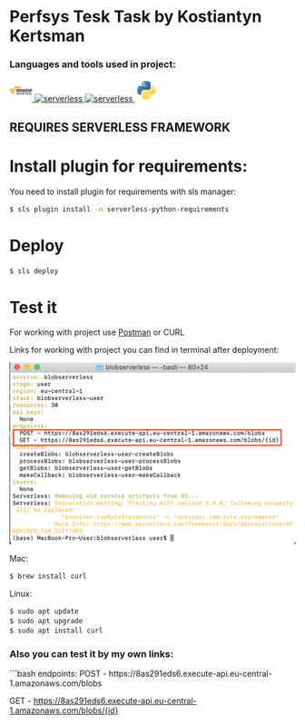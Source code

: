 <h1>Perfsys Tesk Task by Kostiantyn Kertsman</h1>



<h3>Languages and tools used in project:</h3>
<p align="left"> <a href="https://aws.amazon.com" target="_blank"> <img src="https://raw.githubusercontent.com/devicons/devicon/master/icons/amazonwebservices/amazonwebservices-original-wordmark.svg" alt="aws" width="40" height="40"/> </a>
<a href="https://serverless.com" target="_blank"> <img src="https://github.com/serverless/artwork/blob/1701ae94377700fde0496890d26a6851720a4f9a/icon-serverless.png" alt="serverless" width="40" height="40"/> </a> 
<a href="https://serverless.com" target="_blank"> <img src="https://github.com/serverless/artwork/blob/1701ae94377700fde0496890d26a6851720a4f9a/icon-serverles-framework.png" alt="serverless" width="40" height="40"/> </a> 
<a href="https://www.python.org" target="_blank"> <img src="https://raw.githubusercontent.com/devicons/devicon/master/icons/python/python-original.svg" alt="python" width="40" height="40"/> </a> </p>

<h2> REQUIRES SERVERLESS FRAMEWORK </h2>

# Install plugin for requirements:
You need to install plugin for requirements with sls manager:
```bash
$ sls plugin install -n serverless-python-requirements

```

# Deploy

```bash
$ sls deploy

```

# Test it
For working with project use <a href="https://www.postman.com">Postman</a> or CURL 

Links for working with project you can find in terminal after deployment:

<kbd><img src="https://github.com/kokakerze/serverlessblob/blob/c84686bcaae864a036047aa4110c971cfbb97c40/blobs/1.png"/></kbd>

Mac:
```bash
$ brew install curl

```
Linux:

```bash
$ sudo apt update
$ sudo apt upgrade
$ sudo apt install curl
```

<h3>Also you can test it by my own links:</h3>
```bash
endpoints:
  POST - https://8as291eds6.execute-api.eu-central-1.amazonaws.com/blobs

  GET - https://8as291eds6.execute-api.eu-central-1.amazonaws.com/blobs/{id}
```